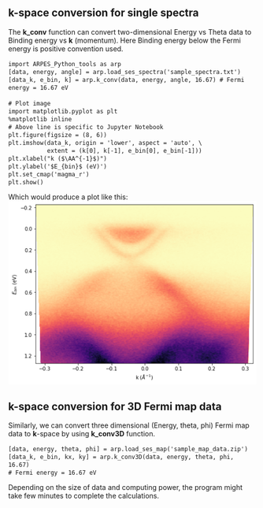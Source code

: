 ## k-space conversion for single spectra
The **k_conv** function can convert two-dimensional Energy vs Theta data to Binding energy vs **k** (momentum). Here Binding energy below the Fermi energy is positive convention used.

    import ARPES_Python_tools as arp  
    [data, energy, angle] = arp.load_ses_spectra('sample_spectra.txt')
    [data_k, e_bin, k] = arp.k_conv(data, energy, angle, 16.67) # Fermi energy = 16.67 eV  

    # Plot image
    import matplotlib.pyplot as plt
    %matplotlib inline
    # Above line is specific to Jupyter Notebook
    plt.figure(figsize = (8, 6))
    plt.imshow(data_k, origin = 'lower', aspect = 'auto', \
               extent = (k[0], k[-1], e_bin[0], e_bin[-1]))
    plt.xlabel("k ($\AA^{-1}$)")
    plt.ylabel('$E_{bin}$ (eV)')
    plt.set_cmap('magma_r')
    plt.show()

Which would produce a plot like this:
![k-space-image-plot](./img/k-space-image-plot.png)

## k-space conversion for 3D Fermi map data
Similarly, we can convert three dimensional (Energy, theta, phi)  Fermi map data to **k**-space by using **k_conv3D** function.

    [data, energy, theta, phi] = arp.load_ses_map('sample_map_data.zip')
    [data_k, e_bin, kx, ky] = arp.k_conv3D(data, energy, theta, phi, 16.67)
    # Fermi energy = 16.67 eV

Depending on the size of data and computing power, the program might take few minutes to complete the calculations.
